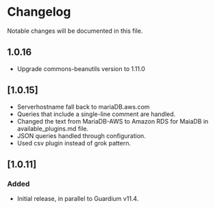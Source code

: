 # Changelog
Notable changes will be documented in this file.
## 1.0.16
- Upgrade commons-beanutils version to 1.11.0

## [1.0.15]
- Serverhostname fall back to mariaDB.aws.com
- Queries that include a single-line comment are handled.
- Changed the text from MariaDB-AWS to Amazon RDS for MaiaDB in available_plugins.md file.
- JSON queries handled through configuration.
- Used csv plugin instead of grok pattern.

## [1.0.11]

### Added
- Initial release, in parallel to Guardium v11.4.

